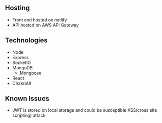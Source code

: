 ## Hosting
- Front end hosted on netlify
- API hosted on AWS API Gateway
## Technologies
- Node
- Express
- SocketIO
- MongoDB
    - Mongoose
- React
- ChakraUI

## Known Issues
- JWT is stored on local storage and could be susceptible XSS(cross site scripting) attack